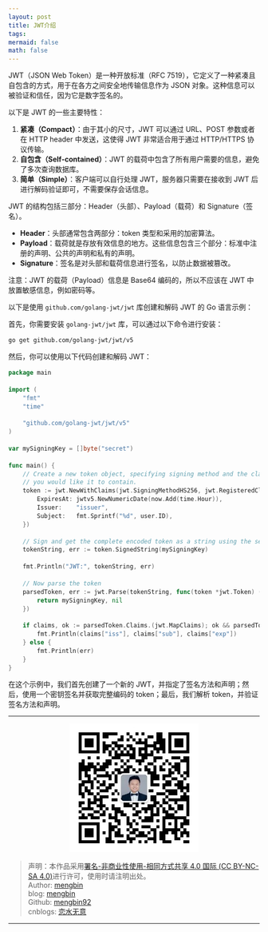 ```yaml
---
layout: post
title: JWT介绍
tags: 
mermaid: false
math: false
---  
```


JWT（JSON Web Token）是一种开放标准（RFC 7519），它定义了一种紧凑且自包含的方式，用于在各方之间安全地传输信息作为 JSON 对象。这种信息可以被验证和信任，因为它是数字签名的。

以下是 JWT 的一些主要特性：

1. **紧凑（Compact）**：由于其小的尺寸，JWT 可以通过 URL、POST 参数或者在 HTTP header 中发送，这使得 JWT 非常适合用于通过 HTTP/HTTPS 协议传输。
2. **自包含（Self-contained）**：JWT 的载荷中包含了所有用户需要的信息，避免了多次查询数据库。
3. **简单（Simple）**：客户端可以自行处理 JWT，服务器只需要在接收到 JWT 后进行解码验证即可，不需要保存会话信息。

JWT 的结构包括三部分：Header（头部）、Payload（载荷）和 Signature（签名）。

- **Header**：头部通常包含两部分：token 类型和采用的加密算法。
- **Payload**：载荷就是存放有效信息的地方。这些信息包含三个部分：标准中注册的声明、公共的声明和私有的声明。
- **Signature**：签名是对头部和载荷信息进行签名，以防止数据被篡改。

注意：JWT 的载荷（Payload）信息是 Base64 编码的，所以不应该在 JWT 中放置敏感信息，例如密码等。


以下是使用 `github.com/golang-jwt/jwt` 库创建和解码 JWT 的 Go 语言示例：

首先，你需要安装 `golang-jwt/jwt` 库，可以通过以下命令进行安装：

```bash
go get github.com/golang-jwt/jwt/v5
```

然后，你可以使用以下代码创建和解码 JWT：

```go
package main

import (
	"fmt"
	"time"

	"github.com/golang-jwt/jwt/v5"
)

var mySigningKey = []byte("secret")

func main() {
	// Create a new token object, specifying signing method and the claims
	// you would like it to contain.
	token := jwt.NewWithClaims(jwt.SigningMethodHS256, jwt.RegisteredClaims{
		ExpiresAt: jwtv5.NewNumericDate(now.Add(time.Hour)),
		Issuer:    "issuer",
		Subject:   fmt.Sprintf("%d", user.ID),
	})

	// Sign and get the complete encoded token as a string using the secret
	tokenString, err := token.SignedString(mySigningKey)

	fmt.Println("JWT:", tokenString, err)

	// Now parse the token
	parsedToken, err := jwt.Parse(tokenString, func(token *jwt.Token) (interface{}, error) {
		return mySigningKey, nil
	})

	if claims, ok := parsedToken.Claims.(jwt.MapClaims); ok && parsedToken.Valid {
		fmt.Println(claims["iss"], claims["sub"], claims["exp"])
	} else {
		fmt.Println(err)
	}
}
```

在这个示例中，我们首先创建了一个新的 JWT，并指定了签名方法和声明；然后，使用一个密钥签名并获取完整编码的 token；最后，我们解析 token，并验证签名方法和声明。

---

<div align="center">
  <img src="../img/qrcode_wechat.jpg" alt="孟斯特">
</div>

> 声明：本作品采用[署名-非商业性使用-相同方式共享 4.0 国际 (CC BY-NC-SA 4.0)](https://creativecommons.org/licenses/by-nc-sa/4.0/deed.zh)进行许可，使用时请注明出处。  
> Author: [mengbin](mengbin1992@outlook.com)  
> blog: [mengbin](https://mengbin.top)  
> Github: [mengbin92](https://mengbin92.github.io/)  
> cnblogs: [恋水无意](https://www.cnblogs.com/lianshuiwuyi/)  

---
